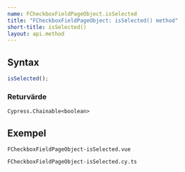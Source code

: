 ```yaml
---
name: FCheckboxFieldPageObject.isSelected
title: "FCheckboxFieldPageObject: isSelected() method"
short-title: isSelected()
layout: api.method
---
```


## Syntax

```ts nocompile nolint
isSelected();
```

### Returvärde

`Cypress.Chainable<boolean>`

## Exempel

```import static
FCheckboxFieldPageObject-isSelected.vue
```

```import
FCheckboxFieldPageObject-isSelected.cy.ts
```
